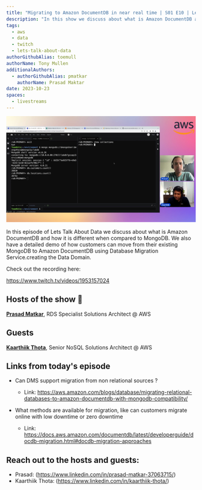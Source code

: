 ```yaml
---
title: "Migrating to Amazon DocumentDB in near real time | S01 E10 | Lets Talk About Data Show"
description: "In this show we discuss about what is Amazon DocumentDB and how it is different when compared to MongoDB. We also have a detailed demo of how customers can move from their existing MongoDB to Amazon DocumentDB using Database Migration Service."
tags:
  - aws
  - data
  - twitch
  - lets-talk-about-data
authorGithubAlias: toemull
authorName: Tony Mullen
additionalAuthors:
  - authorGithubAlias: pmatkar
    authorName: Prasad Maktar
date: 2023-10-23
spaces:
  - livestreams
---
```


![Screenshot from the stream or an image related to the topic](images/show10.jpg)

In this episode of Lets Talk About Data we discuss about what is Amazon DocumentDB and how it is different when compared to MongoDB. We also have a detailed demo of how customers can move from their existing MongoDB to Amazon DocumentDB using Database Migration Service.creating the Data Domain.

Check out the recording here:

https://www.twitch.tv/videos/1953157024

## Hosts of the show 🎤

[**Prasad Matkar**](https://www.linkedin.com/in/prasad-matkar-37063715/), RDS Specialist Solutions Architect @ AWS

## Guests

[**Kaarthiik Thota**](https://www.linkedin.com/in/kaarthiik-thota/), Senior NoSQL Solutions Architect @ AWS


## Links from today's episode

* Can DMS support migration from non relational sources ? 
    * Link: https://aws.amazon.com/blogs/database/migrating-relational-databases-to-amazon-documentdb-with-mongodb-compatibility/

* What methods are available for migration, like can customers migrate online with low downtime or zero downtime
    * Link: https://docs.aws.amazon.com/documentdb/latest/developerguide/docdb-migration.html#docdb-migration-approaches


## Reach out to the hosts and guests:

- Prasad: (https://www.linkedin.com/in/prasad-matkar-37063715/)
- Kaarthiik Thota: (https://www.linkedin.com/in/kaarthiik-thota/)
